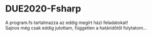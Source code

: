 # DUE2020-Fsharp

A program.fs tartalmazza az eddig megírt házi feladatokat!  
Sajnos még csak eddig jutottam, független a határidőtől folytatom...  



